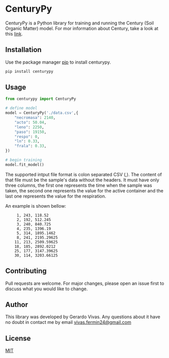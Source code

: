 # CenturyPy

CenturyPy is a Python library for training and running the Century (Soil Organic Matter) model. For mor information about Century, take a look at this [link](https://www2.nrel.colostate.edu/projects/irc/public/Documents/Software/Century5/Reference/html/Century/cent5-overview.htm).

## Installation

Use the package manager [pip](https://pip.pypa.io/en/stable/) to install centurypy.

```bash
pip install centurypy
```

## Usage

```python
from centurypy import CenturyPy

# define model
model = CenturyPy('./data.csv',{
    "necromasa": 2140,
    "acto": 50.04,
    "leno": 2250,
    "paso": 19150,
    "respo": 0,
    "ln": 0.33,
    "frala": 0.33,
})

# begin training
model.fit_model()

```

The supported intput file format is colon separated CSV (,). The content of that file must be the sample's data without the headers.
It must have only three columns, the first one represents the time when the sample was taken, the second one represents the value for the active container and the last one represents the value for the
respiration. 

An example is shown bellow: 

```
     1, 243, 118.52
     2, 192, 512.245
     3, 240, 840.725
     4, 235, 1396.19
     5, 314, 1895.1462
     8, 241, 2195.29625
    11, 213, 2509.59625
    18, 185, 2892.0212
    25, 177, 3147.39625
    30, 114, 3203.66125

```


## Contributing

Pull requests are welcome. For major changes, please open an issue first
to discuss what you would like to change.

## Author

This library was developed by Gerardo Vivas. Any questions about it have no doubt in contact me by email <vivas.fermin24@gmail.com>

## License

[MIT](https://choosealicense.com/licenses/mit/)